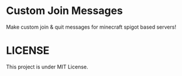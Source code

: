 # Custom Join Messages

Make custom join & quit messages for minecraft spigot based servers!

# LICENSE

This project is under MIT License.
